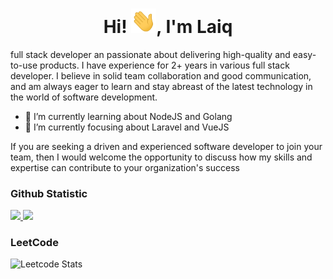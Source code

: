 <h1 align="center">Hi! <img src="https://raw.githubusercontent.com/ABSphreak/ABSphreak/master/gifs/Hi.gif" width="40px" />, I'm Laiq</h1>

full stack developer an passionate about delivering high-quality and easy-to-use products. I have experience for 2+ years in various full stack developer. I believe in solid team collaboration and good communication, and am always eager to learn and stay abreast of the latest technology in the world of software development.


- 🔭 I’m currently learning about NodeJS and Golang
- 🌱 I’m currently focusing about Laravel and VueJS

If you are seeking a driven and experienced software developer to join your team, then I would welcome the opportunity to discuss how my skills and expertise can contribute to your organization's success

  
### Github Statistic
<p align="left">
<a href="https://github.com/ahmadlaiq97">
  <img height="180em" src="https://github-readme-stats-eight-theta.vercel.app/api?username=ahmadlaiq&show_icons=true&theme=algolia&include_all_commits=true&count_private=true"/>
  <img height="180em" src="https://github-readme-stats-eight-theta.vercel.app/api/top-langs/?username=ahmadlaiq&layout=compact&langs_count=8&theme=algolia"/>
</a>
</p>

### LeetCode

![Leetcode Stats](https://leetcard.jacoblin.cool/ahmadlaiq?ext=contest)
